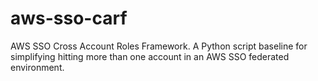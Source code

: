 # aws-sso-carf
AWS SSO Cross Account Roles Framework. A Python script baseline for simplifying hitting more than one account in an AWS SSO federated environment.
